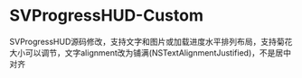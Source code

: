 # SVProgressHUD-Custom
SVProgressHUD源码修改，支持文字和图片或加载进度水平排列布局，支持菊花大小可以调节，文字alignment改为铺满(NSTextAlignmentJustified)，不是居中对齐
